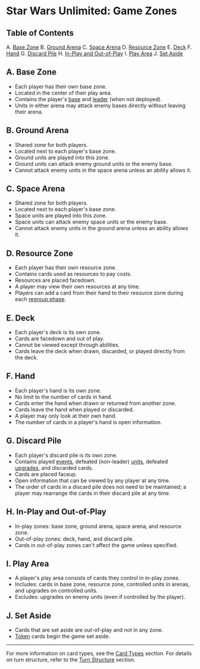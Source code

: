 # Star Wars Unlimited: Game Zones

## Table of Contents
A. [Base Zone](#a-base-zone)
B. [Ground Arena](#b-ground-arena)
C. [Space Arena](#c-space-arena)
D. [Resource Zone](#d-resource-zone)
E. [Deck](#e-deck)
F. [Hand](#f-hand)
G. [Discard Pile](#g-discard-pile)
H. [In-Play and Out-of-Play](#h-in-play-and-out-of-play)
I. [Play Area](#i-play-area)
J. [Set Aside](#j-set-aside)

## A. Base Zone
- Each player has their own base zone.
- Located in the center of their play area.
- Contains the player's [base](card-types.md#1-base) and [leader](card-types.md#3-leader) (when not deployed).
- Units in either arena may attack enemy bases directly without leaving their arena.

## B. Ground Arena
- Shared zone for both players.
- Located next to each player's base zone.
- Ground units are played into this zone.
- Ground units can attack enemy ground units or the enemy base.
- Cannot attack enemy units in the space arena unless an ability allows it.

## C. Space Arena
- Shared zone for both players.
- Located next to each player's base zone.
- Space units are played into this zone.
- Space units can attack enemy space units or the enemy base.
- Cannot attack enemy units in the ground arena unless an ability allows it.

## D. Resource Zone
- Each player has their own resource zone.
- Contains cards used as resources to pay costs.
- Resources are placed facedown.
- A player may view their own resources at any time.
- Players can add a card from their hand to their resource zone during each [regroup phase](turn-structure.md#3-regroup-phase).

## E. Deck
- Each player's deck is its own zone.
- Cards are facedown and out of play.
- Cannot be viewed except through abilities.
- Cards leave the deck when drawn, discarded, or played directly from the deck.

## F. Hand
- Each player's hand is its own zone.
- No limit to the number of cards in hand.
- Cards enter the hand when drawn or returned from another zone.
- Cards leave the hand when played or discarded.
- A player may only look at their own hand.
- The number of cards in a player's hand is open information.

## G. Discard Pile
- Each player's discard pile is its own zone.
- Contains played [events](card-types.md#2-event), defeated (non-leader) [units](card-types.md#4-unit), defeated [upgrades](card-types.md#5-upgrade), and discarded cards.
- Cards are placed faceup.
- Open information that can be viewed by any player at any time.
- The order of cards in a discard pile does not need to be maintained; a player may rearrange the cards in their discard pile at any time.

## H. In-Play and Out-of-Play
- In-play zones: base zone, ground arena, space arena, and resource zone.
- Out-of-play zones: deck, hand, and discard pile.
- Cards in out-of-play zones can't affect the game unless specified.

## I. Play Area
- A player's play area consists of cards they control in in-play zones.
- Includes: cards in base zone, resource zone, controlled units in arenas, and upgrades on controlled units.
- Excludes: upgrades on enemy units (even if controlled by the player).

## J. Set Aside
- Cards that are set aside are out-of-play and not in any zone.
- [Token](card-types.md#6-token) cards begin the game set aside.

---

For more information on card types, see the [Card Types](card-types.md) section.
For details on turn structure, refer to the [Turn Structure](turn-structure.md) section.